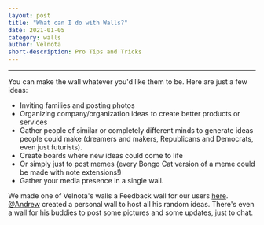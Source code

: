 ```yaml
---
layout: post
title: "What can I do with Walls?"
date: 2021-01-05
category: walls
author: Velnota
short-description: Pro Tips and Tricks
---
```


-----

You can make the wall whatever you'd like
them to be. Here are just a few ideas:

- Inviting families and posting photos
- Organizing company/organization ideas to create better products
  or services
- Gather people of similar or completely different minds
  to generate ideas people could make (dreamers and makers, Republicans
  and Democrats, even just futurists).
- Create boards where new ideas could come to life
- Or simply just to post memes (every Bongo Cat version
  of a meme could be made with note extensions!)
- Gather your media presence in a single wall.

We made one of Velnota's walls a Feedback wall
for our users [here](https://velnota.com/walls/3/).
[@Andrew](https://velnota.com/users/Andrew/) created
a personal wall to host all his random ideas.
There's even a wall for his buddies to post some
pictures and some updates, just to chat.